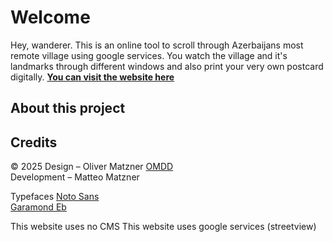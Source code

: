 # Welcome

Hey, wanderer. This is an online tool to scroll through Azerbaijans most remote village using google services. You watch the village and it's landmarks through different windows and also print your very own postcard digitally.
**[You can visit the website here](https://khinaligremote.olivermatzner.com/)**

## About this project


## Credits
© 2025
Design – Oliver Matzner [OMDD](https://olivermatzner.com)  
Development – Matteo Matzner

Typefaces
[Noto Sans](https://fonts.google.com/noto/specimen/Noto+Sans)  
[Garamond Eb](https://fonts.google.com/specimen/EB+Garamond)

This website uses no CMS
This website uses google services (streetview)
